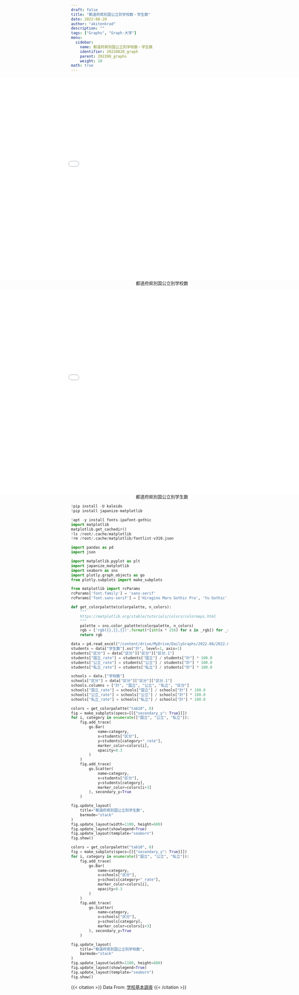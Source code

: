 ```yaml
---
draft: false
title: "都道府県別国公立別学校数・学生数"
date: 2022-08-20 
author: "akitenkrad"
description: ""
tags: ["Graphs", "Graph-大学"]
menu:
  sidebar:
    name: 都道府県別国公立別学校数・学生数
    identifier: 20220820_graph
    parent: 202208_graphs
    weight: 10
math: true
---
```


<figure style="width:100%; display:flex; justify-content:center; align-items:center; flex-direction:column;">
    <iframe src="out2.html" width="1110pt" height="650pt" style="border:none"></iframe>
    <figcaption>都道府県別国公立別学校数</figcaption>
</figure>

<figure style="width:100%; display:flex; justify-content:center; align-items:center; flex-direction:column;">
    <iframe src="out.html" width="1110pt" height="650pt" style="border:none"></iframe>
    <figcaption>都道府県別国公立別学生数</figcaption>
</figure>

```python
!pip install -U kaleido
!pip install japanize-matplotlib

!apt -y install fonts-ipafont-gothic
import matplotlib
matplotlib.get_cachedir()
!ls /root/.cache/matplotlib
!rm /root/.cache/matplotlib/fontlist-v310.json

import pandas as pd
import json

import matplotlib.pyplot as plt
import japanize_matplotlib 
import seaborn as sns
import plotly.graph_objects as go
from plotly.subplots import make_subplots

from matplotlib import rcParams
rcParams['font.family'] = 'sans-serif'
rcParams['font.sans-serif'] = ['Hiragino Maru Gothic Pro', 'Yu Gothic', 'Meirio', 'Takao', 'IPAexGothic', 'IPAPGothic', 'VL PGothic', 'Noto Sans CJK JP']

def get_colorpalette(colorpalette, n_colors):
    """
    https://matplotlib.org/stable/tutorials/colors/colormaps.html
    """
    palette = sns.color_palette(colorpalette, n_colors)
    rgb = ['rgb({},{},{})'.format(*[int(x * 256) for x in _rgb]) for _rgb in palette]
    return rgb

data = pd.read_excel("/content/drive/MyDrive/DailyGraphs/2022.08/2022.08.20/hi0007.xlsx", header=[0,1,2], index_col=None)
students = data["学生数"].xs("計", level=1, axis=1)
students["区分"] = data["区分"]["区分"]["区分.1"]
students["国立_rate"] = students["国立"] / students["計"] * 100.0
students["公立_rate"] = students["公立"] / students["計"] * 100.0
students["私立_rate"] = students["私立"] / students["計"] * 100.0

schools = data.["学校数"]
schools["区分"] = data["区分"]["区分"]["区分.1"]
schools.columns = ["計", "国立", "公立", "私立", "区分"]
schools["国立_rate"] = schools["国立"] / schools["計"] * 100.0
schools["公立_rate"] = schools["公立"] / schools["計"] * 100.0
schools["私立_rate"] = schools["私立"] / schools["計"] * 100.0

colors = get_colorpalette("tab10", 6)
fig = make_subplots(specs=[[{"secondary_y": True}]])
for i, category in enumerate(["国立", "公立", "私立"]):
    fig.add_trace(
        go.Bar(
            name=category,
            x=students["区分"],
            y=students[category+"_rate"],
            marker_color=colors[i],
            opacity=0.3
        )
    )
    fig.add_trace(
        go.Scatter(
            name=category,
            x=students["区分"],
            y=students[category],
            marker_color=colors[i+3]
        ), secondary_y=True
    )

fig.update_layout(
    title="都道府県別国公立別学生数",
    barmode="stack"
)
fig.update_layout(width=1100, height=600)
fig.update_layout(showlegend=True)
fig.update_layout(template="seaborn")
fig.show()

colors = get_colorpalette("tab10", 6)
fig = make_subplots(specs=[[{"secondary_y": True}]])
for i, category in enumerate(["国立", "公立", "私立"]):
    fig.add_trace(
        go.Bar(
            name=category,
            x=schools["区分"],
            y=schools[category+"_rate"],
            marker_color=colors[i],
            opacity=0.3
        )
    )
    fig.add_trace(
        go.Scatter(
            name=category,
            x=schools["区分"],
            y=schools[category],
            marker_color=colors[i+3]
        ), secondary_y=True
    )

fig.update_layout(
    title="都道府県別国公立別学校数",
    barmode="stack"
)
fig.update_layout(width=1100, height=600)
fig.update_layout(showlegend=True)
fig.update_layout(template="seaborn")
fig.show()
```

{{< citation >}}
Data From: [学校基本調査](https://www.e-stat.go.jp/stat-search/files?page=1&toukei=00400001&tstat=000001011528)
{{< /citation >}}

